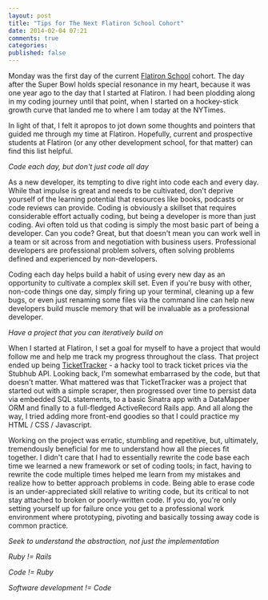 ```yaml
---
layout: post
title: "Tips for The Next Flatiron School Cohort"
date: 2014-02-04 07:21
comments: true
categories: 
published: false
---
```

Monday was the first day of the current <a href="http://flatironschool.com" target="_blank">Flatiron School</a> cohort. The day after the Super Bowl holds special resonance in my heart, because it was one year ago to the day that I started at Flatiron. I had been plodding along in my coding journey until that point, when I started on a hockey-stick growth curve that landed me to where I am today at the NYTimes.

<!--more-->

In light of that, I felt it apropos to jot down some thoughts and pointers that guided me through my time at Flatiron. Hopefully, current and prospective students at Flatiron (or any other development school, for that matter) can find this list helpful.

*Code each day, but don't just code all day*

As a new developer, its tempting to dive right into code each and every day. While that impulse is great and needs to be cultivated, don't deprive yourself of the learning potential that resources like books, podcasts or code reviews can provide. Coding is obviously a skillset that requires considerable effort actually coding, but being a developer is more than just coding. Avi often told us that coding is simply the most basic part of being a developer. Can you code? Great, but that doesn't mean you can work well in a team or sit across from and negotiation with business users. Professional developers are professional problem solvers, often solving problems defined and experienced by non-developers.

Coding each day helps build a habit of using every new day as an opportunity to cultivate a complex skill set. Even if you're busy with other, non-code things one day, simply firing up your terminal, cleaning up a few bugs, or even just renaming some files via the command line can help new developers build muscle memory that will be invaluable as a professional developer.

*Have a project that you can iteratively build on*

When I started at Flatiron, I set a goal for myself to have a project that would follow me and help me track my progress throughout the class. That project ended up being <a href="https://github.com/eewang/ticket_tracker" target="_blank">TicketTracker</a> - a hacky tool to track ticket prices via the Stubhub API. Looking back, I'm somewhat embarrased by the code, but that doesn't matter. What mattered was that TicketTracker was a project that started out with a simple scraper, then progressed over time to persist data via embedded SQL statements, to a basic Sinatra app with a DataMapper ORM and finally to a full-fledged ActiveRecord Rails app. And all along the way, I tried adding more front-end goodies so that I could practice my HTML / CSS / Javascript. 

Working on the project was erratic, stumbling and repetitive, but, ultimately, tremendously beneficial for me to understand how all the pieces fit together. I didn't care that I had to essentially rewrite the code base each time we learned a new framework or set of coding tools; in fact, having to rewrite the code multiple times helped me learn from my mistakes and realize how to better approach problems in code. Being able to erase code is an under-appreciated skill relative to writing code, but its critical to not stay attached to broken or poorly-written code. If you do, you're only setting yourself up for failure once you get to a professional work environment where prototyping, pivoting and basically tossing away code is common practice.

*Seek to understand the abstraction, not just the implementation*

*Ruby != Rails*

*Code != Ruby*

*Software development != Code*

